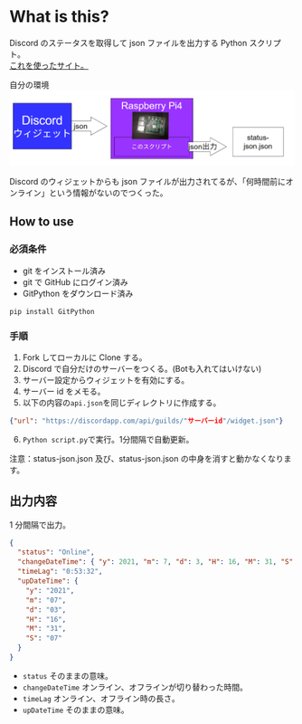 # What is this?

Discord のステータスを取得して json ファイルを出力する Python スクリプト。  
[これを使ったサイト。](https://jinno.ga)

自分の環境
![ex](/img/ex.png)

Discord のウィジェットからも json ファイルが出力されてるが、「何時間前にオンライン」という情報がないのでつくった。

## How to use

### 必須条件

- git をインストール済み
- git で GitHub にログイン済み
- GitPython をダウンロード済み

```console
pip install GitPython
```

### 手順

1. Fork してローカルに Clone する。
2. Discord で自分だけのサーバーをつくる。(Botも入れてはいけない)
3. サーバー設定からウィジェットを有効にする。
4. サーバー id をメモる。
5. 以下の内容の`api.json`を同じディレクトリに作成する。

```json
{"url": "https://discordapp.com/api/guilds/"サーバーid"/widget.json"}
```

6. `Python script.py`で実行。1分間隔で自動更新。

注意：status-json.json 及び、status-json.json の中身を消すと動かなくなります。

## 出力内容

1 分間隔で出力。

```json
{
  "status": "Online",
  "changeDateTime": { "y": 2021, "m": 7, "d": 3, "H": 16, "M": 31, "S": 7 },
  "timeLag": "0:53:32",
  "upDateTime": {
    "y": "2021",
    "m": "07",
    "d": "03",
    "H": "16",
    "M": "31",
    "S": "07"
  }
}
```

- `status` そのままの意味。
- `changeDateTime` オンライン、オフラインが切り替わった時間。
- `timeLag` オンライン、オフライン時の長さ。
- `upDateTime` そのままの意味。
